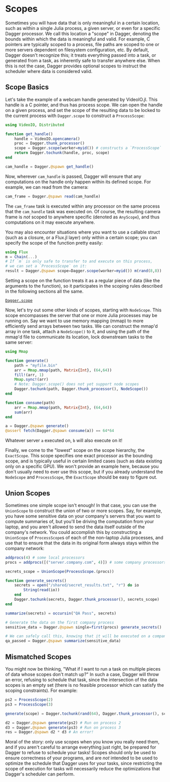 # Scopes

Sometimes you will have data that is only meaningful in a certain location,
such as within a single Julia process, a given server, or even for a specific
Dagger processor. We call this location a "scope" in Dagger, denoting the
bounds within which the data is meaningful and valid. For example, C pointers
are typically scoped to a process, file paths are scoped to one or more servers
dependent on filesystem configuration, etc. By default, Dagger doesn't
recognize this; it treats everything passed into a task, or generated from a
task, as inherently safe to transfer anywhere else. When this is not the case,
Dagger provides optional scopes to instruct the scheduler where data is
considered valid.

## Scope Basics

Let's take the example of a webcam handle generated by VideoIO.jl. This handle
is a C pointer, and thus has process scope. We can open the handle on a given
process, and set the scope of the resulting data to be locked to the current
process with `Dagger.scope` to construct a `ProcessScope`:

```julia
using VideoIO, Distributed

function get_handle()
    handle = VideoIO.opencamera()
    proc = Dagger.thunk_processor()
    scope = Dagger.scope(worker=myid()) # constructs a `ProcessScope`
    return Dagger.tochunk(handle, proc, scope)
end

cam_handle = Dagger.@spawn get_handle()
```

Now, wherever `cam_handle` is passed, Dagger will ensure that any computations
on the handle only happen within its defined scope. For example, we can read
from the camera:

```julia
cam_frame = Dagger.@spawn read(cam_handle)
```

The `cam_frame` task is executed within any processor on the same process that
the `cam_handle` task was executed on. Of course, the resulting camera frame is
*not* scoped to anywhere specific (denoted as `AnyScope`), and thus
computations on it may execute anywhere.

You may also encounter situations where you want to use a callable struct (such
as a closure, or a Flux.jl layer) only within a certain scope; you can specify
the scope of the function pretty easily:

```julia
using Flux
m = Chain(...)
# If `m` is only safe to transfer to and execute on this process,
# we can set a `ProcessScope` on it:
result = Dagger.@spawn scope=Dagger.scope(worker=myid()) m(rand(8,8))
```

Setting a scope on the function treats it as a regular piece of data (like the
arguments to the function), so it participates in the scoping rules described
in the following sections all the same.

[`Dagger.scope`](@ref)

Now, let's try out some other kinds of scopes, starting with `NodeScope`. This
scope encompasses the server that one or more Julia processes may be running
on. Say we want to use memory mapping (mmap) to more efficiently send arrays
between two tasks. We can construct the mmap'd array in one task, attach a
`NodeScope()` to it, and using the path of the mmap'd file to communicate its
location, lock downstream tasks to the same server:

```julia
using Mmap

function generate()
    path = "myfile.bin"
    arr = Mmap.mmap(path, Matrix{Int}, (64,64))
    fill!(arr, 1)
    Mmap.sync!(arr)
    # Note: Dagger.scope() does not yet support node scopes
    Dagger.tochunk(path, Dagger.thunk_processor(), NodeScope())
end

function consume(path)
    arr = Mmap.mmap(path, Matrix{Int}, (64,64))
    sum(arr)
end

a = Dagger.@spawn generate()
@assert fetch(Dagger.@spawn consume(a)) == 64*64
```

Whatever server `a` executed on, `b` will also execute on it!

Finally, we come to the "lowest" scope on the scope hierarchy, the
`ExactScope`. This scope specifies one exact processor as the bounding scope,
and is typically useful in certain limited cases (such as data existing only on
a specific GPU). We won't provide an example here, because you don't usually
need to ever use this scope, but if you already understand the `NodeScope` and
`ProcessScope`, the `ExactScope` should be easy to figure out.

## Union Scopes

Sometimes one simple scope isn't enough! In that case, you can use the
`UnionScope` to construct the union of two or more scopes. Say, for example,
you have some sensitive data on your company's servers that you want to compute
summaries of, but you'll be driving the computation from your laptop, and you
aren't allowed to send the data itself outside of the company's network. You
could accomplish this by constructing a `UnionScope` of `ProcessScope`s of each
of the non-laptop Julia processes, and use that to ensure that the data in its
original form always stays within the company network:

```julia
addprocs(4) # some local processors
procs = addprocs([("server.company.com", 4)]) # some company processors

secrets_scope = UnionScope(ProcessScope.(procs))

function generate_secrets()
    secrets = open("/shared/secret_results.txt", "r") do io
        String(read(io))
    end
    Dagger.tochunk(secrets, Dagger.thunk_processor(), secrets_scope)
end

summarize(secrets) = occursin("QA Pass", secrets)

# Generate the data on the first company process
sensitive_data = Dagger.@spawn single=first(procs) generate_secrets()

# We can safely call this, knowing that it will be executed on a company server
qa_passed = Dagger.@spawn summarize(sensitive_data)
```

## Mismatched Scopes

You might now be thinking, "What if I want to run a task on multiple pieces of
data whose scopes don't match up?" In such a case, Dagger will throw an error,
refusing to schedule that task, since the intersection of the data scopes is an
empty set (there is no feasible processor which can satisfy the scoping
constraints). For example:

```julia
ps2 = ProcessScope(2)
ps3 = ProcessScope(3)

generate(scope) = Dagger.tochunk(rand(64), Dagger.thunk_processor(), scope)

d2 = Dagger.@spawn generate(ps2) # Run on process 2
d3 = Dagger.@spawn generate(ps3) # Run on process 3
res = Dagger.@spawn d2 * d3 # An error!
```

Moral of the story: only use scopes when you know you really need them, and if
you aren't careful to arrange everything just right, be prepared for Dagger to
refuse to schedule your tasks! Scopes should only be used to ensure correctness
of your programs, and are *not* intended to be used to optimize the schedule
that Dagger uses for your tasks, since restricting the scope of execution for
tasks will necessarily reduce the optimizations that Dagger's scheduler can
perform.

